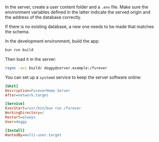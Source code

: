 In the server, create a user content folder and a `.env` file. Make sure the
environment variables defined in the latter indicate the served origin and the
address of the database correctly.

If there is no existing database, a new one needs to be made that matches the
schema.

In the development environment, build the app:

```sh
bun run build
```

Then load it in the server:

```sh
rsync -avz build/ doggy@server.example:/furever
```

You can set up a `systemd` service to keep the server software online:

```ini
[Unit]
Description=FureverHome Server
After=network.target

[Service]
ExecStart=/usr/bin/bun run /furever
WorkingDirectory=/
Restart=always
User=doggy

[Install]
WantedBy=multi-user.target
```
